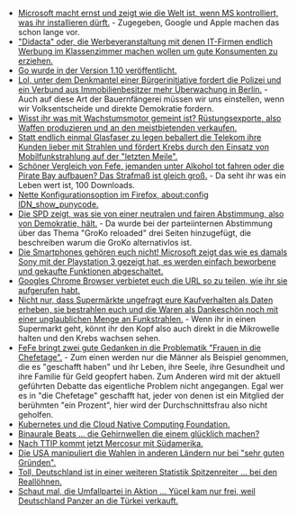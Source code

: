 * [Microsoft macht ernst und zeigt wie die Welt ist, wenn MS kontrolliert, was ihr installieren dürft.](https://www.golem.de/news/markenrecht-microsoft-entfernt-app-von-windows-area-aus-store-1802-132844.html) - Zugegeben, Google und Apple machen das schon lange vor.
* ["Didacta" oder, die Werbeveranstaltung mit denen IT-Firmen endlich Werbung im Klassenzimmer machen wollen um gute Konsumenten zu erziehen.](https://www.heise.de/newsticker/meldung/Experten-zur-didacta-Deutsche-Schulen-haben-Nachholbedarf-bei-Digitalisierung-3972848.html)
* [Go wurde in der Version 1.10 veröffentlicht.](https://www.pro-linux.de/news/1/25618/go-110-erschienen.html)
* [Lol, unter dem Denkmantel einer Bürgerinitiative fordert die Polizei und ein Verbund aus Immobilienbesitzer mehr Überwachung in Berlin.](https://www.heise.de/newsticker/meldung/Berliner-Buergerinitiative-fordert-mehr-Videoueberwachung-3973359.html) - Auch auf diese Art der Bauernfängerei müssen wir uns einstellen, wenn wir Volksentscheide und direkte Demokratie fordern.
* [Wisst ihr was mit Wachstumsmotor gemeint ist? Rüstungsexporte, also Waffen produzieren und an den meistbietenden verkaufen.](https://netzfrauen.org/2018/02/19/ruestungskonzerne-2/)
* [Statt endlich einmal Glasfaser zu legen beballert die Telekom ihre Kunden lieber mit Strahlen und fördert Krebs durch den Einsatz von Mobilfunkstrahlung auf der "letzten Meile".](https://www.golem.de/news/letzte-meile-telekom-macht-versuche-mit-fixed-wireless-5g-1802-132855.html)
* [Schöner Vergleich von Fefe, jemanden unter Alkohol tot fahren oder die Pirate Bay aufbauen? Das Strafmaß ist gleich groß.](https://blog.fefe.de/?ts=a475e09e) - Da seht ihr was ein Leben wert ist, 100 Downloads.
* [Nette Konfigurationsoption im Firefox, about:config IDN_show_punycode.](https://ma.ttias.be/show-idn-punycode-firefox-avoid-phishing-urls/)
* [Die SPD zeigt, was sie von einer neutralen und fairen Abstimmung, also von Demokratie, hält.](https://blog.fefe.de/?ts=a475ef0a) - Da wurde bei der parteiinternen Abstimmung über das Thema "GroKo reloaded" drei Seiten hinzugefügt, die beschreiben warum die GroKo alternativlos ist.
* [Die Smartphones gehören euch nicht! Microsoft zeigt das wie es damals Sony mit der Playstation 3 gezeigt hat, es werden einfach beworbene und gekaufte Funktionen abgeschaltet.](https://www.golem.de/news/windows-phone-7-5-und-8-0-microsoft-schaltet-smartphone-funktionen-ab-1802-132864.html)
* [Googles Chrome Browser verbietet euch die URL so zu teilen, wie ihr sie aufgerufen habt.](https://www.heise.de/newsticker/meldung/Android-Chrome-64-kuerzt-URLs-beim-Teilen-3973767.html)
* [Nicht nur, dass Supermärkte ungefragt eure Kaufverhalten als Daten erheben, sie bestrahlen euch und die Waren als Dankeschön noch mit einer unglaublichen Menge an Funkstrahlen.](https://www.heise.de/newsticker/meldung/Tracking-im-Supermarkt-Wie-Haendler-ihre-Verkaeufe-durch-Kundenortung-ankurbeln-wollen-3973727.html) - Wenn ihr in einen Supermarkt geht, könnt ihr den Kopf also auch direkt in die Mikrowelle halten und den Krebs wachsen sehen.
* [FeFe bringt zwei gute Gedanken in die Problematik "Frauen in die Chefetage".](https://blog.fefe.de/?ts=a472c598) - Zum einen werden nur die Männer als Beispiel genommen, die es "geschafft haben" und ihr Leben, ihre Seele, ihre Gesundheit und ihre Familie für Geld geopfert haben. Zum Anderen wird mit der aktuell geführten Debatte das eigentliche Problem nicht angegangen. Egal wer es in "die Chefetage" geschafft hat, jeder von denen ist ein Mitglied der berühmten "ein Prozent", hier wird der Durchschnittsfrau also nicht geholfen.
* [Kubernetes und die Cloud Native Computing Foundation.](https://opensource.com/article/18/2/how-kubernetes-became-solution-migrating-legacy-applications)
* [Binaurale Beats ... die Gehirnwellen die einem glücklich machen?](http://www.welt-im-wandel.tv/video/binaurale-beats-glueck-erfolg-gesundheit-mit-gehirnwellen-stimulation/)
* [Nach TTIP kommt jetzt Mercosur mit Südamerika.](https://www.foodwatch.org/de/newsletter/ttip-war-gestern-jetzt-kommt/)
* [Die USA manipuliert die Wahlen in anderen Ländern nur bei "sehr guten Gründen".](https://blog.fefe.de/?ts=a46eb897)
* [Toll, Deutschland ist in einer weiteren Statistik Spitzenreiter ... bei den Reallöhnen.](https://blog.fefe.de/?ts=a46e87cb)
* [Schaut mal, die Umfallpartei in Aktion ... Yücel kam nur frei, weil Deutschland Panzer an die Türkei verkauft.](https://blog.fefe.de/?ts=a46efcb6)
